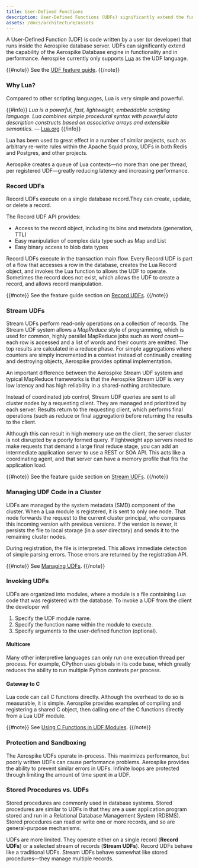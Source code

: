 ```yaml
---
title: User-Defined Functions
description: User-Defined Functions (UDFs) significantly extend the functionality and performance of the Aerospike database.
assets: /docs/architecture/assets
---
```


A User-Defined Function (UDF) is code written by a user (or developer) that runs inside the Aerospike database server. UDFs can significantly extend the capability of the Aerospike Database engine in functionality and in performance. Aerospike currently only supports [Lua](http://lua.org) as the UDF language.

{{#note}}
See the [UDF feature guide](/docs/guide/udf.html).
{{/note}}

### Why Lua?

Compared to other scripting languages, Lua is very simple and powerful.

{{#info}}
_Lua is a powerful, fast, lightweight, embeddable scripting language. Lua combines simple procedural syntax with powerful data description constructs based on associative arrays and extensible semantics._  &mdash; [Lua.org](http://www.lua.org/about.html)
{{/info}}

Lua has been used to great effect in a number of similar projects, such as arbitrary re-write rules within the Apache Squid proxy, UDFs in both Redis and Postgres, and other projects.

Aerospike creates a queue of Lua contexts&mdash;no more than one per thread, per registered UDF&mdash;greatly reducing latency and increasing performance.

### Record UDFs

Record UDFs execute on a single database record.They can create, update, or delete a record.

The Record UDF API provides:
- Access to the record object, including its bins and metadata (generation, TTL)
- Easy manipulation of complex data type such as Map and List
- Easy binary access to blob data types

Record UDFs execute in the transaction main flow. Every Record UDF is part of a flow that accesses a row in the database, creates the Lua Record object, and invokes the Lua function to allows the UDF to operate. Sometimes the record does not exist, which allows the UDF to create a record, and allows record manipulation.

{{#note}}
See the feature guide section on [Record UDFs](/docs/guide/record_udf.html).
{{/note}}

### Stream UDFs

Stream UDFs perform read-only operations on a collection of records. The Stream UDF system allows a _MapReduce_ style of programming, which is used for common, highly parallel MapReduce jobs such as _word count_&mdash;each row is accessed and a list of words and their counts are emitted. The top results are calculated in a reduce phase. For simple aggregations where counters are simply incremented in a context instead of continually creating and destroying objects, Aerospike provides optimal implementation.

An important difference between the Aerospike Stream UDF system and typical MapReduce frameworks is that the Aerospike Stream UDF is very low latency and has high reliability in a shared-nothing architecture.

Instead of coordinated job control, Stream UDF queries are sent to all cluster nodes by a requesting client. They are managed and prioritized by each server. Results return to the requesting client, which performs final operations (such as reduce or final aggregation) before returning the results to the client.

Although this can result in high memory use on the client, the server cluster is not disrupted by a poorly formed query. If lightweight app servers need to make requests that demand a large final reduce stage, you can add an intermediate application server to use a REST or SOA API. This acts like a coordinating agent, and that server can have a memory profile that fits the application load.

{{#note}}
See the feature guide section on [Stream UDFs](/docs/guide/stream_udf.html).
{{/note}}

### Managing UDF Code in a Cluster

UDFs are managed by the system metadata (SMD) component of the cluster. When a Lua module is registered, it is sent to only one node. That node forwards the request to the current cluster principal, who compares this incoming version with previous versions. If the version is newer, it persists the file to local storage (in a _user_ directory) and sends it to the remaining cluster nodes.

During registration, the file is interpreted. This allows immediate detection of simple parsing errors. Those errors are returned by the registration API.

{{#note}}
See [Managing UDFs](/docs/udf/managing_udfs.html).
{{/note}}

### Invoking UDFs
UDFs are organized into modules, where a module is a file containing Lua code
that was registered with the database. To invoke a UDF from the client the
developer will
1. Specify the UDF module name.
1. Specify the function name within the module to execute.
1. Specify arguments to the user-defined function (optional).

#### Multicore

Many other interpretive languages can only run one execution thread per process. For example, CPython uses globals in its code base, which greatly reduces the ability to run multiple Python contexts per process.

#### Gateway to C

Lua code can call C functions directly. Although the overhead to do so is measurable, it is simple. Aerospike provides examples of compiling and registering a shared C object, then calling one of the C functions directly from a Lua UDF module.

{{#note}}
See [Using C Functions in UDF Modules](/docs/udf/developing_lua_modules.html#using-c-functions-in-udf-modules).
{{/note}}

### Protection and Sandboxing

The Aerospike UDFs operate in-process. This maximizes performance, but poorly written UDFs can cause performance problems. Aerospike provides the ability to prevent similar errors in UDFs. Infinite loops are protected through limiting the amount of time spent in a UDF.

### Stored Procedures vs. UDFs

Stored procedures are commonly used in database systems. Stored procedures are similar to UDFs in that they are a user application program  stored and run in a Relational Database Management System (RDBMS). Stored procedures can read or write one or more records, and so are general-purpose mechanisms. 

UDFs are more limited. They operate either on a single record (**Record UDFs**) or a selected stream of records (**Stream UDFs**). Record UDFs behave like a traditional UDFs. Stream UDFs behave somewhat like stored procedures&mdash;they manage multiple records.
